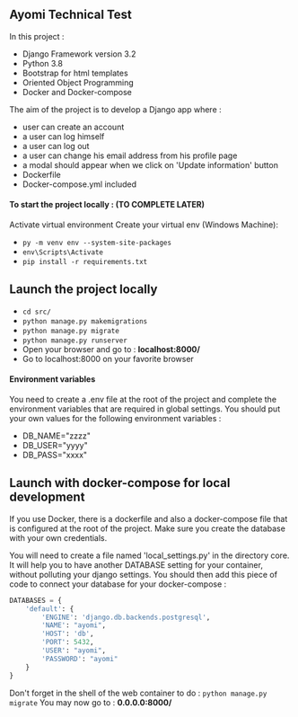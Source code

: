 ## Ayomi Technical Test


In this project :
- Django Framework version 3.2
- Python 3.8
- Bootstrap for html templates
- Oriented Object Programming
- Docker and Docker-compose


The aim of the project is to develop a Django app where :
- user can create an account
- a user can log himself
- a user can log out
- a user can change his email address from his profile page
- a modal should appear when we click on 'Update information' button
- Dockerfile
- Docker-compose.yml included


#### To start the project locally : (TO COMPLETE LATER)

Activate virtual environment
Create your virtual env (Windows Machine):
- ```py -m venv env --system-site-packages```
- ```env\Scripts\Activate```
- ```pip install -r requirements.txt```


## Launch the project locally
- ```cd src/```
- ```python manage.py makemigrations ```
- ```python manage.py migrate ```
- ```python manage.py runserver```
- Open your browser and go to : **localhost:8000/**
- Go to localhost:8000 on your favorite browser


#### Environment variables
You need to create a .env file at the root of the project and complete the environment variables that are required in global settings.
You should put your own values for the following environment variables :
* DB_NAME="zzzz"
* DB_USER="yyyy"
* DB_PASS="xxxx"


## Launch with docker-compose for local development
If you use Docker, there is a dockerfile and also a  docker-compose file that
is configured at the root of the project. Make sure you create the database
with your own credentials.

You will need to create a file named 'local_settings.py' in the directory core.
It will help you to have another DATABASE setting for your container, without polluting your django settings.
You should then  add this piece of code to connect your database for your docker-compose :

````python
DATABASES = {
    'default': {
        'ENGINE': 'django.db.backends.postgresql',
        'NAME': "ayomi",
        'HOST': 'db',
        'PORT': 5432,
        'USER': "ayomi",
        'PASSWORD': "ayomi"
    }
}
````
Don't forget in the shell of the web container to do : ```python manage.py migrate```
You may now go to : **0.0.0.0:8000/**
